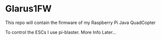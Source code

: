 # Glarus1FW
This repo will contain the firmware of my Raspberry Pi Java QuadCopter

To control the ESCs I use pi-blaster. More Info Later...
